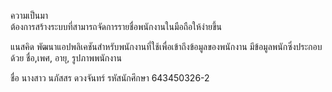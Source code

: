 ความเป็นมา  
ต้องการสร้างระบบที่สามารถจัดการรายชื่อพนักงานในมือถือให้ง่ายขึ้น

แนสคิด
พัฒนาแอปพลิเคชันสำหรับพนักงานที่ใช้เพื่อเข้าถึงข้อมูลของพนักงาน มีข้อมูลพนักซึ่งประกอบด้วย ชื่อ,เพศ, อายุ, รูปภาพพนักงาน

ชื่อ  นางสาว นภัสสร ดวงจันทร์ รหัสนักศึกษา 643450326-2

